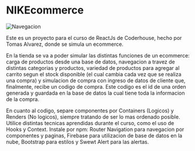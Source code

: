 # NIKEcommerce
![Navegacion](https://github.com/TomasRAlvarez/NIKEcommerce/assets/132958277/1b440082-79df-401f-90d6-01c04e54be7d)

Este es un proyecto para el curso de ReactJs de Coderhouse, hecho por Tomas Alvarez, donde se simula un ecommerce.

En la tienda se va a poder simular las distintas funciones de un ecommerce: carga de productos desde una base de datos, navegacion a travez de distintas categorias y productos, variedad de productos para agregar al carrito segun el stock disponible (el cual cambia cada vez que se realiza una compra) y simulacion de compra con ingreso de datos de cliente que, finalmente, recibe un codigo de compra. Este codigo es el id de una orden generada y guardada en la base de datos la cual tiene toda la informacion de la compra.

En cuanto al codigo, separe componentes por Containers (Logicos) y Renders (No  logicos), siempre tratando de ser lo mas ordenado posible. Utilice distintas tecnicas aprendidas durante el curso, como el uso de Hooks y Context. Instale por npm: Router Navigation para navegacion por componentes y paginas, Firebase para utilizacion de base de datos en la nube, Bootstrap para estilos y Swewt Alert para las alertas.
